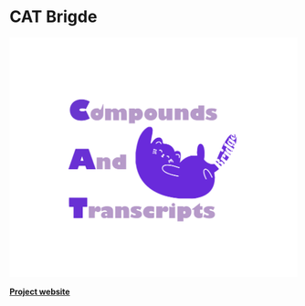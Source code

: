 # CAT Brigde
![logo](https://github.com/Bowen999/CAT-Bridge/blob/main/client/img/cat-purple.svg)

**[Project website](www.catbridge.work)**
